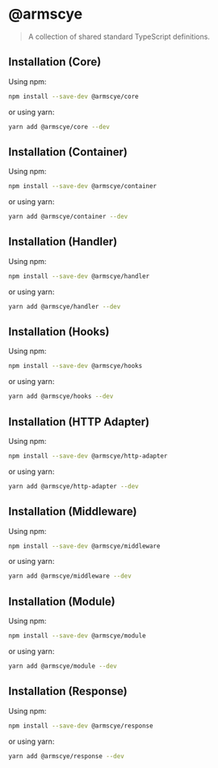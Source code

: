 # @armscye

> A collection of shared standard TypeScript definitions.

## Installation (Core)

Using npm:

```sh
npm install --save-dev @armscye/core
```

or using yarn:

```sh
yarn add @armscye/core --dev
```

## Installation (Container)

Using npm:

```sh
npm install --save-dev @armscye/container
```

or using yarn:

```sh
yarn add @armscye/container --dev
```

## Installation (Handler)

Using npm:

```sh
npm install --save-dev @armscye/handler
```

or using yarn:

```sh
yarn add @armscye/handler --dev
```

## Installation (Hooks)

Using npm:

```sh
npm install --save-dev @armscye/hooks
```

or using yarn:

```sh
yarn add @armscye/hooks --dev
```

## Installation (HTTP Adapter)

Using npm:

```sh
npm install --save-dev @armscye/http-adapter
```

or using yarn:

```sh
yarn add @armscye/http-adapter --dev
```

## Installation (Middleware)

Using npm:

```sh
npm install --save-dev @armscye/middleware
```

or using yarn:

```sh
yarn add @armscye/middleware --dev
```

## Installation (Module)

Using npm:

```sh
npm install --save-dev @armscye/module
```

or using yarn:

```sh
yarn add @armscye/module --dev
```

## Installation (Response)

Using npm:

```sh
npm install --save-dev @armscye/response
```

or using yarn:

```sh
yarn add @armscye/response --dev
```
